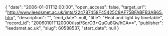 {
  "date": "2006-01-01T12:00:00", 
  "open_access": false, 
  "target_url": "http://www.leedsmet.ac.uk/imts/224787458F45425C8AF75BFABFB3AB65.htm", 
  "description": "", 
  "end_date": null, 
  "title": "Heat and light by timetable", 
  "record_id": "20060101T120000/lssf/SqrO3+QuCu8Qv/hCA==", 
  "publisher": "leedsmet.ac.uk", 
  "slug": 60588537, 
  "start_date": null
}

